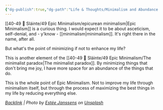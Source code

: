 ```yaml
---
{"dg-publish":true,"dg-path":"Life & Thoughts/Minimalism and Abundance.md","permalink":"/life-and-thoughts/minimalism-and-abundance/","title":"minimalism and abundance","tags":["epicminimalism"],"noteIcon":"","created":"2023-07-10T11:18:40","updated":"2023-08-15T13:39:31.000-04:00"}
---
```



[[40-49 🔅 Sláinte/49 Epic Minimalism/epicurean minimalism\|Epic Minimalism]] is a curious thing. I would expect it to be about asceticism, self-denial, and - y'know - [[minimalism\|minimalism]]. It's right there in the name, after all. 

But what's the point of minimizing if not to enhance my life? 

This is another element of the [[40-49 🔅 Sláinte/49 Epic Minimalism/The minimalist paradox\|The minimalist paradox]]. By minimizing things that don't bring me joy, I have more space for an abundance of the things that do.

This is the whole point of Epic Minimalism. Not to improve my life through minimalism itself, but through the process of maximizing the best things in my life by reducing everything else.





*[Backlink](https://unsplash.com/photos/0r3GWjxTr3g) | Photo by [Estée Janssens](https://unsplash.com/@esteejanssens?utm_source=Obsidian%20Image%20Inserter%20Plugin&utm_medium=referral) on [Unsplash](https://unsplash.com/?utm_source=Obsidian%20Image%20Inserter%20Plugin&utm_medium=referral)*
